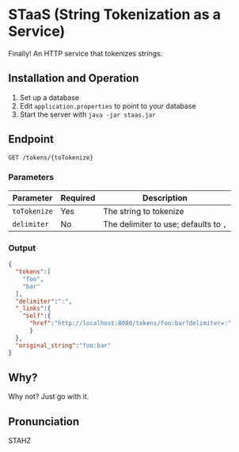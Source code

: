 # STaaS (String Tokenization as a Service)

Finally! An HTTP service that tokenizes strings.

## Installation and Operation

1. Set up a database
1. Edit `application.properties` to point to your database
1. Start the server with `java -jar staas.jar`

## Endpoint

```
GET /tokens/{toTokenize}
```
### Parameters

| Parameter | Required | Description |
| --------- | -------- | ----------- |
| `toTokenize` | Yes | The string to tokenize |
| `delimiter` |No | The delimiter to use; defaults to `,`|

### Output

```json
{
  "tokens":[
    "foo",
    "bar"
  ],
  "delimiter":":",
  "_links":{
    "self":{
      "href":"http://localhost:8080/tokens/foo:bar?delimiter=:"
      }
  },
  "original_string":"foo:bar"
}
```

## Why?

Why not? Just go with it.

## Pronunciation

STAHZ
